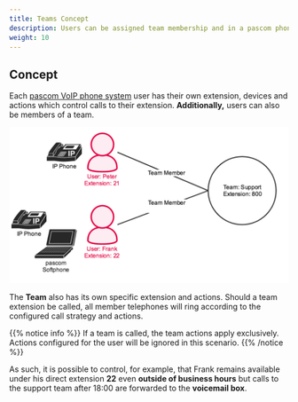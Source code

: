 ```yaml
---
title: Teams Concept
description: Users can be assigned team membership and in a pascom phone systems, teams are comparable to queues.
weight: 10
---
```


## Concept

Each [pascom VoIP phone system](https://www.pascom.net/en/) user has their own extension, devices and actions which control calls to their extension. **Additionally,** users can also be members of a team.

![Illustration - Team concept](concept.en.png?width=60%)

The **Team** also has its own specific extension and actions. Should a team extension be called, all member telephones will ring according to the configured call strategy and actions.  

{{% notice info %}}
If a team is called, the team actions apply exclusively. Actions configured for the user will be ignored in this scenario.
{{% /notice %}}

As such, it is possible to control, for example, that Frank remains available under his direct extension **22** even **outside of business hours** but calls to the support team after 18:00 are forwarded to the **voicemail box**. 